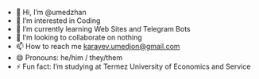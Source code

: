 - 👋 Hi, I’m @umedzhan
- 👀 I’m interested in Coding
- 🌱 I’m currently learning Web Sites and Telegram Bots
- 💞️ I’m looking to collaborate on nothing
- 📫 How to reach me karayev.umedjon@gmail.com
- 😄 Pronouns: he/him / they/them
- ⚡ Fun fact: I’m studying at Termez University of Economics and Service

<!---
umedzhan/umedzhan is a ✨ special ✨ repository because its `README.md` (this file) appears on your GitHub profile.
You can click the Preview link to take a look at your changes.
--->
